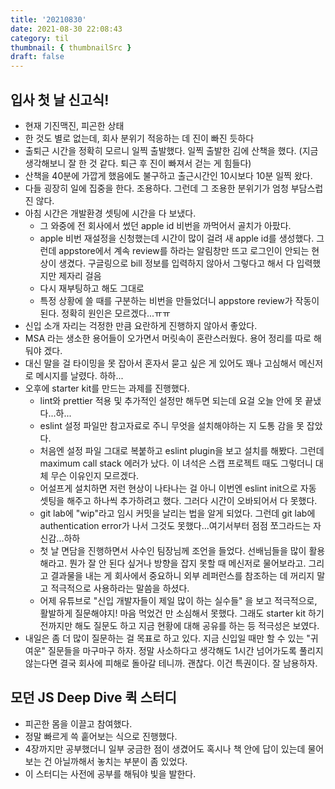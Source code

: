 ```yaml
---
title: '20210830'
date: 2021-08-30 22:08:43
category: til
thumbnail: { thumbnailSrc }
draft: false
---
```


## 입사 첫 날 신고식!

- 현재 기진맥진, 피곤한 상태
- 한 것도 별로 없는데, 회사 분위기 적응하는 데 진이 빠진 듯하다
- 출퇴근 시간을 정확히 모르니 일찍 출발했다. 일찍 출발한 김에 산책을 했다. (지금 생각해보니 잘 한 것 같다. 퇴근 후 진이 빠져서 걷는 게 힘들다)
- 산책을 40분에 가깝게 했음에도 불구하고 출근시간인 10시보다 10분 일찍 왔다.
- 다들 굉장히 일에 집중을 한다. 조용하다. 그런데 그 조용한 분위기가 엄청 부담스럽진 않다.
- 아침 시간은 개발환경 셋팅에 시간을 다 보냈다.
  - 그 와중에 전 회사에서 썼던 apple id 비번을 까먹어서 골치가 아팠다.
  - apple 비번 재설정을 신청했는데 시간이 많이 걸려 새 apple id를 생성했다. 그런데 appstore에서 계속 review를 하라는 알림창만 뜨고 로그인이 안되는 현상이 생겼다. 구글링으로 bill 정보를 입력하지 않아서 그렇다고 해서 다 입력했지만 제자리 걸음
  - 다시 재부팅하고 해도 그대로
  - 특정 상황에 쓸 때를 구분하는 비번을 만들었더니 appstore review가 작동이 된다. 정확히 원인은 모르겠다...ㅠㅠ
- 신입 소개 자리는 걱정한 만큼 요란하게 진행하지 않아서 좋았다.
- MSA 라는 생소한 용어들이 오가면서 머릿속이 혼란스러웠다. 용어 정리를 따로 해둬야 겠다.
- 대신 말을 걸 타이밍을 못 잡아서 혼자서 묻고 싶은 게 있어도 꽤나 고심해서 메신저로 메시지를 날렸다. 하하...
- 오후에 starter kit를 만드는 과제를 진행했다.
  - lint와 prettier 적용 및 추가적인 설정만 해두면 되는데 요걸 오늘 안에 못 끝냈다...하...
  - eslint 설정 파일만 참고자료로 주니 무엇을 설치해야하는 지 도통 감을 못 잡았다.
  - 처음엔 설정 파일 그대로 복붙하고 eslint plugin을 보고 설치를 해봤다. 그런데 maximum call stack 에러가 났다. 이 녀석은 스캡 프로젝트 때도 그렇더니 대체 무슨 이유인지 모르겠다.
  - 어설프게 설치하면 저런 현상이 나타나는 걸 아니 이번엔 eslint init으로 자동 셋팅을 해주고 하나씩 추가하려고 했다. 그러다 시간이 오바되어서 다 못했다.
  - git lab에 "wip"라고 임시 커밋을 날리는 법을 알게 되었다. 그런데 git lab에 authentication error가 나서 그것도 못했다...여기서부터 점점 쪼그라드는 자신감...하하
  - 첫 날 면담을 진행하면서 사수인 팀장님께 조언을 들었다. 선배님들을 많이 활용해라고. 뭔가 잘 안 된다 싶거나 방향을 잡지 못할 때 메신저로 물어보라고. 그리고 결과물을 내는 게 회사에서 중요하니 외부 레퍼런스를 참조하는 데 꺼리지 말고 적극적으로 사용하라는 말씀을 하셨다.
  - 어제 유튜브로 "신입 개발자들이 제일 많이 하는 실수들" 을 보고 적극적으로, 활발하게 질문해야지! 마음 먹었건 만 소심해서 못했다. 그래도 starter kit 하기 전까지만 해도 질문도 하고 지금 현황에 대해 공유를 하는 등 적극성은 보였다.
- 내일은 좀 더 많이 질문하는 걸 목표로 하고 있다. 지금 신입일 때만 할 수 있는 "귀여운" 질문들을 마구마구 하자. 정말 사소하다고 생각해도 1시간 넘어가도록 풀리지 않는다면 결국 회사에 피해로 돌아갈 테니까. 괜찮다. 이건 특권이다. 잘 남용하자.

## 모던 JS Deep Dive 퀵 스터디

- 피곤한 몸을 이끌고 참여했다.
- 정말 빠르게 쓱 훝어보는 식으로 진행했다.
- 4장까지만 공부했더니 일부 궁금한 점이 생겼어도 혹시나 책 안에 답이 있는데 물어보는 건 아닐까해서 놓치는 부분이 좀 있었다.
- 이 스터디는 사전에 공부를 해둬야 빛을 발한다.
